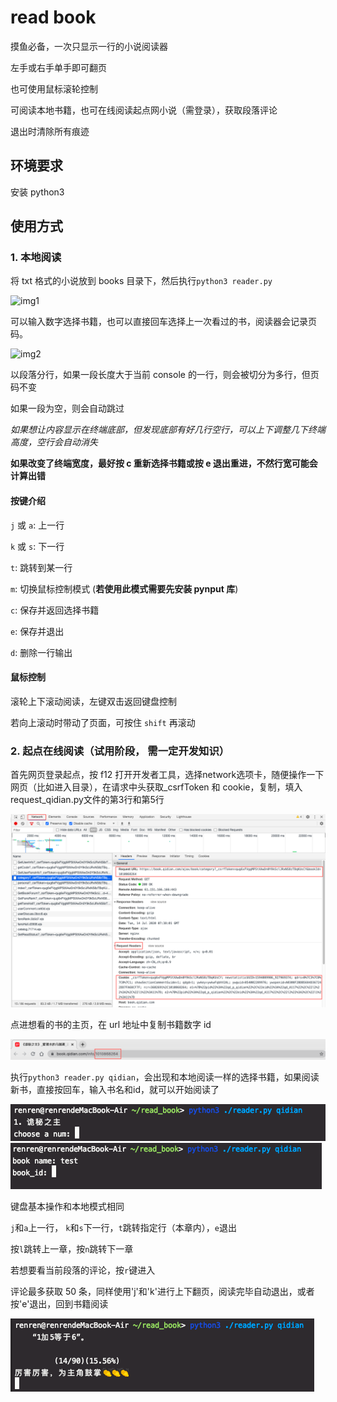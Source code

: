 # read book

摸鱼必备，一次只显示一行的小说阅读器

左手或右手单手即可翻页

也可使用鼠标滚轮控制

可阅读本地书籍，也可在线阅读起点网小说（需登录），获取段落评论

退出时清除所有痕迹

## 环境要求

安装 python3

## 使用方式

### 1. 本地阅读

将 txt 格式的小说放到 books 目录下，然后执行`python3 reader.py`

![img1](https://github.com/fly-bear/read_book/blob/master/imgs/Lark20200702145228.png)

可以输入数字选择书籍，也可以直接回车选择上一次看过的书，阅读器会记录页码。

![img2](https://github.com/fly-bear/read_book/blob/master/imgs/Lark20200702145323.png)

以段落分行，如果一段长度大于当前 console 的一行，则会被切分为多行，但页码不变

如果一段为空，则会自动跳过

*如果想让内容显示在终端底部，但发现底部有好几行空行，可以上下调整几下终端高度，空行会自动消失*

**如果改变了终端宽度，最好按 c 重新选择书籍或按 e 退出重进，不然行宽可能会计算出错**

#### 按键介绍

`j` 或 `a`: 上一行

`k` 或 `s`: 下一行

`t`: 跳转到某一行

`m`: 切换鼠标控制模式 (**若使用此模式需要先安装 pynput 库**)

`c`: 保存并返回选择书籍

`e`: 保存并退出

`d`: 删除一行输出

#### 鼠标控制

滚轮上下滚动阅读，左键双击返回键盘控制

若向上滚动时带动了页面，可按住 `shift` 再滚动

### 2. 起点在线阅读（试用阶段， 需一定开发知识）
首先网页登录起点，按 f12 打开开发者工具，选择network选项卡，随便操作一下网页（比如进入目录），在请求中头获取_csrfToken 和 cookie，复制，填入request_qidian.py文件的第3行和第5行

![img3](https://github.com/fly-bear/read_book/blob/master/imgs/Lark20200714153917.png)

点进想看的书的主页，在 url 地址中复制书籍数字 id

![img4](https://github.com/fly-bear/read_book/blob/master/imgs/Lark20200714153404.png)

执行`python3 reader.py qidian`，会出现和本地阅读一样的选择书籍，如果阅读新书，直接按回车，输入书名和id，就可以开始阅读了

![img5](https://github.com/fly-bear/read_book/blob/master/imgs/Lark20200714153036.png)
![img6](https://github.com/fly-bear/read_book/blob/master/imgs/Lark20200714153130.png)

键盘基本操作和本地模式相同

`j`和`a`上一行， `k`和`s`下一行，`t`跳转指定行（本章内），`e`退出

按`l`跳转上一章，按`n`跳转下一章

若想要看当前段落的评论，按`r`键进入

评论最多获取 50 条，同样使用'j'和'k'进行上下翻页，阅读完毕自动退出，或者按'e'退出，回到书籍阅读

![img7](https://github.com/fly-bear/read_book/blob/master/imgs/Lark20200714153459.png)



